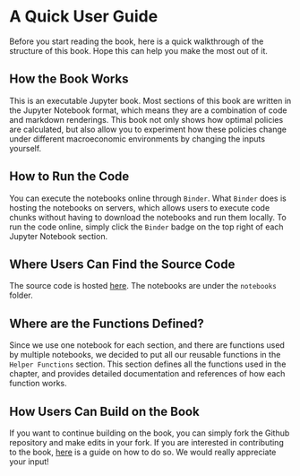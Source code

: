 # A Quick User Guide

Before you start reading the book, here is a quick walkthrough of the structure of this book. Hope this can help you make the most out of it.

## How the Book Works

This is an executable Jupyter book. Most sections of this book are written in the Jupyter Notebook format, which means they are a combination of code and markdown renderings. This book not only shows how optimal policies are calculated, but also allow you to experiment how these policies change under different macroeconomic environments by changing the inputs yourself.

## How to Run the Code

You can execute the notebooks online through `Binder`. What `Binder` does is hosting the notebooks on servers, which allows users to execute code chunks without having to download the notebooks and run them locally. To run the code online, simply click the `Binder` badge on the top right of each Jupyter Notebook section.

## Where Users Can Find the Source Code

The source code is hosted [here](https://github.com/pascalmichaillat/public-expenditure). The notebooks are under the `notebooks` folder. 

## Where are the Functions Defined?

Since we use one notebook for each section, and there are functions used by multiple notebooks, we decided to put all our reusable functions in the `Helper Functions` section. This section defines all the functions used in the chapter, and provides detailed documentation and references of how each function works. 

## How Users Can Build on the Book

If you want to continue building on the book, you can simply fork the Github repository and make edits in your fork. If you are interested in contributing to the book, [here](https://github.com/MarcDiethelm/contributing/blob/master/README.md) is a guide on how to do so. We would really appreciate your input! 